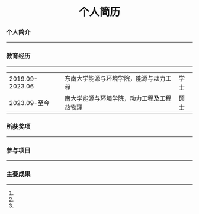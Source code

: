 # <center>个人简历</center>

### 个人简介
___


### 教育经历
___
<table>
<tr>
    <td>2019.09-2023.06</td>
    <td>东南大学能源与环境学院，能源与动力工程</td>
    <td>学士</td>
</tr>
<tr>
    <td>2023.09-至今</td>
    <td>南大学能源与环境学院，动力工程及工程热物理</td>
    <td>硕士</td>
</tr>
</table>

### 所获奖项
___


### 参与项目
___


### 主要成果
___
1.
1.
1.
